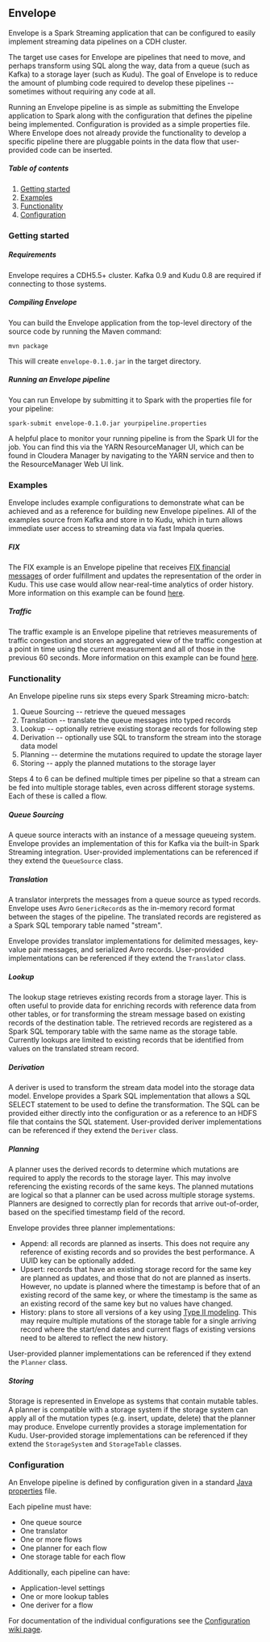 ## Envelope

Envelope is a Spark Streaming application that can be configured to easily implement streaming data pipelines on a CDH cluster.

The target use cases for Envelope are pipelines that need to move, and perhaps transform using SQL along the way, data from a queue (such as Kafka) to a storage layer (such as Kudu). The goal of Envelope is to reduce the amount of plumbing code required to develop these pipelines -- sometimes without requiring any code at all.

Running an Envelope pipeline is as simple as submitting the Envelope application to Spark along with the configuration that defines the pipeline being implemented. Configuration is provided as a simple properties file. Where Envelope does not already provide the functionality to develop a specific pipeline there are pluggable points in the data flow that user-provided code can be inserted.

##### Table of contents
1. [Getting started](#getting-started)
2. [Examples](#examples)
3. [Functionality](#functionality)
4. [Configuration](#configuration)

### Getting started

##### Requirements

Envelope requires a CDH5.5+ cluster. Kafka 0.9 and Kudu 0.8 are required if connecting to those systems.

##### Compiling Envelope

You can build the Envelope application from the top-level directory of the source code by running the Maven command:

    mvn package
    
This will create `envelope-0.1.0.jar` in the target directory.

##### Running an Envelope pipeline

You can run Envelope by submitting it to Spark with the properties file for your pipeline:

    spark-submit envelope-0.1.0.jar yourpipeline.properties
    
A helpful place to monitor your running pipeline is from the Spark UI for the job. You can find this via the YARN ResourceManager UI, which can be found in Cloudera Manager by navigating to the YARN service and then to the ResourceManager Web UI link.

### Examples

Envelope includes example configurations to demonstrate what can be achieved and as a reference for building new Envelope pipelines. All of the examples source from Kafka and store in to Kudu, which in turn allows immediate user access to streaming data via fast Impala queries.

##### FIX

The FIX example is an Envelope pipeline that receives [FIX financial messages](https://en.wikipedia.org/wiki/Financial_Information_eXchange) of order fulfillment and updates the representation of the order in Kudu. This use case would allow near-real-time analytics of order history. More information on this example can be found [here](http://github.com/cloudera-labs/envelope/tree/master/examples/fix).

##### Traffic

The traffic example is an Envelope pipeline that retrieves measurements of traffic congestion and stores an aggregated view of the traffic congestion at a point in time using the current measurement and all of those in the previous 60 seconds. More information on this example can be found [here](http://github.com/cloudera-labs/envelope/tree/master/examples/traffic).

### Functionality

An Envelope pipeline runs six steps every Spark Streaming micro-batch:

 1. Queue Sourcing -- retrieve the queued messages
 2. Translation -- translate the queue messages into typed records
 3. Lookup -- optionally retrieve existing storage records for following step
 4. Derivation -- optionally use SQL to transform the stream into the storage data model
 5. Planning -- determine the mutations required to update the storage layer
 6. Storing -- apply the planned mutations to the storage layer

Steps 4 to 6 can be defined multiple times per pipeline so that a stream can be fed into multiple storage tables, even across different storage systems. Each of these is called a flow.

##### Queue Sourcing

A queue source interacts with an instance of a message queueing system. Envelope provides an implementation of this for Kafka via the built-in Spark Streaming integration. User-provided implementations can be referenced if they extend the `QueueSource` class.

##### Translation

A translator interprets the messages from a queue source as typed records. Envelope uses Avro `GenericRecord`s as the in-memory record format between the stages of the pipeline. The translated records are registered as a Spark SQL temporary table named "stream".

Envelope provides translator implementations for delimited messages, key-value pair messages, and serialized Avro records. User-provided implementations can be referenced if they extend the `Translator` class.

##### Lookup

The lookup stage retrieves existing records from a storage layer. This is often useful to provide data for enriching records with reference data from other tables, or for transforming the stream message based on existing records of the destination table. The retrieved records are registered as a Spark SQL temporary table with the same name as the storage table. Currently lookups are limited to existing records that be identified from values on the translated stream record.

##### Derivation

A deriver is used to transform the stream data model into the storage data model. Envelope provides a Spark SQL implementation that allows a SQL SELECT statement to be used to define the transformation. The SQL can be provided either directly into the configuration or as a reference to an HDFS file that contains the SQL statement. User-provided deriver implementations can be referenced if they extend the `Deriver` class.

##### Planning

A planner uses the derived records to determine which mutations are required to apply the records to the storage layer. This may involve referencing the existing records of the same keys. The planned mutations are logical so that a planner can be used across multiple storage systems. Planners are designed to correctly plan for records that arrive out-of-order, based on the specified timestamp field of the record.

Envelope provides three planner implementations:
* Append: all records are planned as inserts. This does not require any reference of existing records and so provides the best performance. A UUID key can be optionally added.
* Upsert: records that have an existing storage record for the same key are planned as updates, and those that do not are planned as inserts. However, no update is planned where the timestamp is before that of an existing record of the same key, or where the timestamp is the same as an existing record of the same key but no values have changed.
* History: plans to store all versions of a key using [Type II modeling](https://en.wikipedia.org/wiki/Slowly_changing_dimension#Type_2). This may require multiple mutations of the storage table for a single arriving record where the start/end dates and current flags of existing versions need to be altered to reflect the new history.

User-provided planner implementations can be referenced if they extend the `Planner` class.

##### Storing

Storage is represented in Envelope as systems that contain mutable tables. A planner is compatible with a storage system if the storage system can apply all of the mutation types (e.g. insert, update, delete) that the planner may produce. Envelope currently provides a storage implementation for Kudu. User-provided storage implementations can be referenced if they extend the `StorageSystem` and `StorageTable` classes.

### Configuration

An Envelope pipeline is defined by configuration given in a standard [Java properties](https://en.wikipedia.org/wiki/.properties) file.

Each pipeline must have:
- One queue source
- One translator
- One or more flows
- One planner for each flow
- One storage table for each flow

Additionally, each pipeline can have:
- Application-level settings
- One or more lookup tables
- One deriver for a flow

For documentation of the individual configurations see the [Configuration wiki page](http://github.com/cloudera-labs/envelope/wiki/Configurations).
